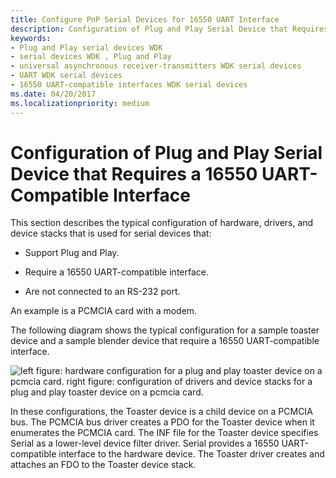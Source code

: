 ```yaml
---
title: Configure PnP Serial Devices for 16550 UART Interface
description: Configuration of Plug and Play Serial Device that Requires a 16550 UART-Compatible Interface
keywords:
- Plug and Play serial devices WDK
- serial devices WDK , Plug and Play
- universal asynchronous receiver-transmitters WDK serial devices
- UART WDK serial devices
- 16550 UART-compatible interfaces WDK serial devices
ms.date: 04/20/2017
ms.localizationpriority: medium
---
```


# Configuration of Plug and Play Serial Device that Requires a 16550 UART-Compatible Interface





This section describes the typical configuration of hardware, drivers, and device stacks that is used for serial devices that:

-   Support Plug and Play.

-   Require a 16550 UART-compatible interface.

-   Are not connected to an RS-232 port.

An example is a PCMCIA card with a modem.

The following diagram shows the typical configuration for a sample toaster device and a sample blender device that require a 16550 UART-compatible interface.

![left figure: hardware configuration for a plug and play toaster device on a pcmcia card. right figure: configuration of drivers and device stacks for a plug and play toaster device on a pcmcia card.](images/ser3.png)

In these configurations, the Toaster device is a child device on a PCMCIA bus. The PCMCIA bus driver creates a PDO for the Toaster device when it enumerates the PCMCIA card. The INF file for the Toaster device specifies Serial as a lower-level device filter driver. Serial provides a 16550 UART-compatible interface to the hardware device. The Toaster driver creates and attaches an FDO to the Toaster device stack.

 

 




